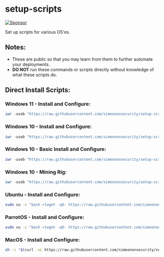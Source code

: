 # setup-scripts

 [![Sponsor](https://img.shields.io/badge/Sponsor-Click%20Here-ff69b4)](https://github.com/sponsors/simeononsecurity) 

Set up scripts for various OS'es.

## Notes: 
- These are public so that you may learn from them to further automate your deployments.
- **DO NOT** run these commands or scripts directly without knowledge of what these scripts do.

## Direct Install Scripts:
### Windows 11 - Install and Configure:
```powershell
iwr -useb "https://raw.githubusercontent.com/simeononsecurity/setup-scripts/main/windows11.ps1" | iex
```

### Windows 10 - Install and Configure:
```powershell
iwr -useb "https://raw.githubusercontent.com/simeononsecurity/setup-scripts/main/windows10.ps1" | iex
```

### Windows 10 - Basic Install and Configure:
```powershell
iwr -useb "https://raw.githubusercontent.com/simeononsecurity/setup-scripts/main/windows10-basic.ps1" | iex
```

### Windows 10 - Mining Rig:
```powershell
iwr -useb "https://raw.githubusercontent.com/simeononsecurity/setup-scripts/main/windows10-miningrig.ps1" | iex
```

### Ubuntu - Install and Configure:
```bash
sudo su -c "bash <(wget -qO- https://raw.githubusercontent.com/simeononsecurity/setup-scripts/main/ubuntu.sh)" root
```

### ParrotOS - Install and Configure:
```bash
sudo su -c "bash <(wget -qO- https://raw.githubusercontent.com/simeononsecurity/setup-scripts/main/parrot.sh)" root
```

### MacOS - Install and Configure:
```bash
sh -c "$(curl -sL https://raw.githubusercontent.com/simeononsecurity/setup-scripts/main/macos.sh)"
```
